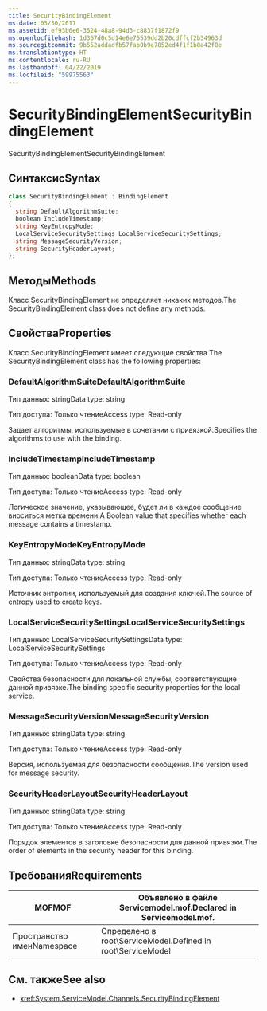 ```yaml
---
title: SecurityBindingElement
ms.date: 03/30/2017
ms.assetid: ef93b6e6-3524-48a8-94d3-c8837f1872f9
ms.openlocfilehash: 1d367d0c5d14e6e75539dd2b20cdffcf2b34963d
ms.sourcegitcommit: 9b552addadfb57fab0b9e7852ed4f1f1b8a42f8e
ms.translationtype: HT
ms.contentlocale: ru-RU
ms.lasthandoff: 04/22/2019
ms.locfileid: "59975563"
---
```

# <a name="securitybindingelement"></a><span data-ttu-id="35a7e-102">SecurityBindingElement</span><span class="sxs-lookup"><span data-stu-id="35a7e-102">SecurityBindingElement</span></span>
<span data-ttu-id="35a7e-103">SecurityBindingElement</span><span class="sxs-lookup"><span data-stu-id="35a7e-103">SecurityBindingElement</span></span>  
  
## <a name="syntax"></a><span data-ttu-id="35a7e-104">Синтаксис</span><span class="sxs-lookup"><span data-stu-id="35a7e-104">Syntax</span></span>  
  
```csharp
class SecurityBindingElement : BindingElement  
{  
  string DefaultAlgorithmSuite;  
  boolean IncludeTimestamp;  
  string KeyEntropyMode;  
  LocalServiceSecuritySettings LocalServiceSecuritySettings;  
  string MessageSecurityVersion;  
  string SecurityHeaderLayout;  
};  
```  
  
## <a name="methods"></a><span data-ttu-id="35a7e-105">Методы</span><span class="sxs-lookup"><span data-stu-id="35a7e-105">Methods</span></span>  
 <span data-ttu-id="35a7e-106">Класс SecurityBindingElement не определяет никаких методов.</span><span class="sxs-lookup"><span data-stu-id="35a7e-106">The SecurityBindingElement class does not define any methods.</span></span>  
  
## <a name="properties"></a><span data-ttu-id="35a7e-107">Свойства</span><span class="sxs-lookup"><span data-stu-id="35a7e-107">Properties</span></span>  
 <span data-ttu-id="35a7e-108">Класс SecurityBindingElement имеет следующие свойства.</span><span class="sxs-lookup"><span data-stu-id="35a7e-108">The SecurityBindingElement class has the following properties:</span></span>  
  
### <a name="defaultalgorithmsuite"></a><span data-ttu-id="35a7e-109">DefaultAlgorithmSuite</span><span class="sxs-lookup"><span data-stu-id="35a7e-109">DefaultAlgorithmSuite</span></span>  
 <span data-ttu-id="35a7e-110">Тип данных: string</span><span class="sxs-lookup"><span data-stu-id="35a7e-110">Data type: string</span></span>  
  
 <span data-ttu-id="35a7e-111">Тип доступа: Только чтение</span><span class="sxs-lookup"><span data-stu-id="35a7e-111">Access type: Read-only</span></span>  
  
 <span data-ttu-id="35a7e-112">Задает алгоритмы, используемые в сочетании с привязкой.</span><span class="sxs-lookup"><span data-stu-id="35a7e-112">Specifies the algorithms to use with the binding.</span></span>  
  
### <a name="includetimestamp"></a><span data-ttu-id="35a7e-113">IncludeTimestamp</span><span class="sxs-lookup"><span data-stu-id="35a7e-113">IncludeTimestamp</span></span>  
 <span data-ttu-id="35a7e-114">Тип данных: boolean</span><span class="sxs-lookup"><span data-stu-id="35a7e-114">Data type: boolean</span></span>  
  
 <span data-ttu-id="35a7e-115">Тип доступа: Только чтение</span><span class="sxs-lookup"><span data-stu-id="35a7e-115">Access type: Read-only</span></span>  
  
 <span data-ttu-id="35a7e-116">Логическое значение, указывающее, будет ли в каждое сообщение вноситься метка времени.</span><span class="sxs-lookup"><span data-stu-id="35a7e-116">A Boolean value that specifies whether each message contains a timestamp.</span></span>  
  
### <a name="keyentropymode"></a><span data-ttu-id="35a7e-117">KeyEntropyMode</span><span class="sxs-lookup"><span data-stu-id="35a7e-117">KeyEntropyMode</span></span>  
 <span data-ttu-id="35a7e-118">Тип данных: string</span><span class="sxs-lookup"><span data-stu-id="35a7e-118">Data type: string</span></span>  
  
 <span data-ttu-id="35a7e-119">Тип доступа: Только чтение</span><span class="sxs-lookup"><span data-stu-id="35a7e-119">Access type: Read-only</span></span>  
  
 <span data-ttu-id="35a7e-120">Источник энтропии, используемый для создания ключей.</span><span class="sxs-lookup"><span data-stu-id="35a7e-120">The source of entropy used to create keys.</span></span>  
  
### <a name="localservicesecuritysettings"></a><span data-ttu-id="35a7e-121">LocalServiceSecuritySettings</span><span class="sxs-lookup"><span data-stu-id="35a7e-121">LocalServiceSecuritySettings</span></span>  
 <span data-ttu-id="35a7e-122">Тип данных: LocalServiceSecuritySettings</span><span class="sxs-lookup"><span data-stu-id="35a7e-122">Data type: LocalServiceSecuritySettings</span></span>  
  
 <span data-ttu-id="35a7e-123">Тип доступа: Только чтение</span><span class="sxs-lookup"><span data-stu-id="35a7e-123">Access type: Read-only</span></span>  
  
 <span data-ttu-id="35a7e-124">Свойства безопасности для локальной службы, соответствующие данной привязке.</span><span class="sxs-lookup"><span data-stu-id="35a7e-124">The binding specific security properties for the local service.</span></span>  
  
### <a name="messagesecurityversion"></a><span data-ttu-id="35a7e-125">MessageSecurityVersion</span><span class="sxs-lookup"><span data-stu-id="35a7e-125">MessageSecurityVersion</span></span>  
 <span data-ttu-id="35a7e-126">Тип данных: string</span><span class="sxs-lookup"><span data-stu-id="35a7e-126">Data type: string</span></span>  
  
 <span data-ttu-id="35a7e-127">Тип доступа: Только чтение</span><span class="sxs-lookup"><span data-stu-id="35a7e-127">Access type: Read-only</span></span>  
  
 <span data-ttu-id="35a7e-128">Версия, используемая для безопасности сообщения.</span><span class="sxs-lookup"><span data-stu-id="35a7e-128">The version used for message security.</span></span>  
  
### <a name="securityheaderlayout"></a><span data-ttu-id="35a7e-129">SecurityHeaderLayout</span><span class="sxs-lookup"><span data-stu-id="35a7e-129">SecurityHeaderLayout</span></span>  
 <span data-ttu-id="35a7e-130">Тип данных: string</span><span class="sxs-lookup"><span data-stu-id="35a7e-130">Data type: string</span></span>  
  
 <span data-ttu-id="35a7e-131">Тип доступа: Только чтение</span><span class="sxs-lookup"><span data-stu-id="35a7e-131">Access type: Read-only</span></span>  
  
 <span data-ttu-id="35a7e-132">Порядок элементов в заголовке безопасности для данной привязки.</span><span class="sxs-lookup"><span data-stu-id="35a7e-132">The order of elements in the security header for this binding.</span></span>  
  
## <a name="requirements"></a><span data-ttu-id="35a7e-133">Требования</span><span class="sxs-lookup"><span data-stu-id="35a7e-133">Requirements</span></span>  
  
|<span data-ttu-id="35a7e-134">MOF</span><span class="sxs-lookup"><span data-stu-id="35a7e-134">MOF</span></span>|<span data-ttu-id="35a7e-135">Объявлено в файле Servicemodel.mof.</span><span class="sxs-lookup"><span data-stu-id="35a7e-135">Declared in Servicemodel.mof.</span></span>|  
|---------|-----------------------------------|  
|<span data-ttu-id="35a7e-136">Пространство имен</span><span class="sxs-lookup"><span data-stu-id="35a7e-136">Namespace</span></span>|<span data-ttu-id="35a7e-137">Определено в root\ServiceModel.</span><span class="sxs-lookup"><span data-stu-id="35a7e-137">Defined in root\ServiceModel</span></span>|  
  
## <a name="see-also"></a><span data-ttu-id="35a7e-138">См. также</span><span class="sxs-lookup"><span data-stu-id="35a7e-138">See also</span></span>

- <xref:System.ServiceModel.Channels.SecurityBindingElement>
